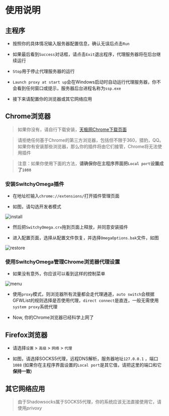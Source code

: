 # 使用说明

## 主程序

- 按照你的具体情况输入服务器配置信息，确认无误后点击`Run`

- 如果最后看到`Success`对话框，请点击`Exit`退出程序，代理服务器将在后台继续运行

- `Stop`用于停止代理服务器的运行

- `Launch proxy at start up`会在Windows启动时自动运行代理服务器，你不会看到任何窗口或提示，服务器后台进程名称为`ssp.exe`

- 接下来请配置你的浏览器或其它网络应用

## Chrome浏览器
> 如果你没有，请自行下载安装，[天极网Chrome下载页面](http://mydown.yesky.com/desktop/gamedesk/manhuakatong/318/416318.shtml)

> 请拒绝任何基于Chrome的第三方浏览器，包括但不限于360，猎豹，QQ。如果你有安装那些浏览器，那么你的插件将由它们接管，Chrome将无法使用插件

> 注意：如果你使用下面的方法，**请确保你在主程序界面把`Local port`设置成了`1088`**

### 安装SwitchyOmega插件

- 在地址栏输入`chrome://extensions/`打开插件管理页面

- 如图，请勾选开发者模式

![install](https://raw.githubusercontent.com/jm33-m0/jm33-m0.github.io/master/img/chrome1.png)

- 然后把`SwitchyOmega.crx`拖到页面上释放，并同意安装插件

- 进入配置页面，选择从配置文件恢复，并选择`OmegaOptions.bak`文件，如图

![restore](https://raw.githubusercontent.com/jm33-m0/jm33-m0.github.io/master/img/chrome2.png)

### 使用SwitchyOmega管理Chrome浏览器代理设置
- 如果没有意外，你应该可以看到这样的控制菜单

![menu](https://raw.githubusercontent.com/jm33-m0/jm33-m0.github.io/master/img/chrome3.png)

- 使用`proxy`模式，则浏览器所有流量都会走代理通道，`auto switch`会根据GFWList的规则选择是否使用代理，`direct connect`是直连，一般无需使用`system proxy`系统代理

- Now, 你的Chrome浏览器已经科学上网了

## Firefox浏览器

- 请选择`设置`  >  `高级`  > `网络`  > `代理`

- 如图，请选择SOCKS5代理，远程DNS解析，服务器地址`127.0.0.1` ，端口`1088` (如果你在主程序界面设置的`Local port`是其它值，请把这里的端口和它**保持一致**)

## 其它网络应用

> 由于Shadowsocks属于SOCKS5代理，你的系统应该无法直接使用它，请使用*privoxy*
